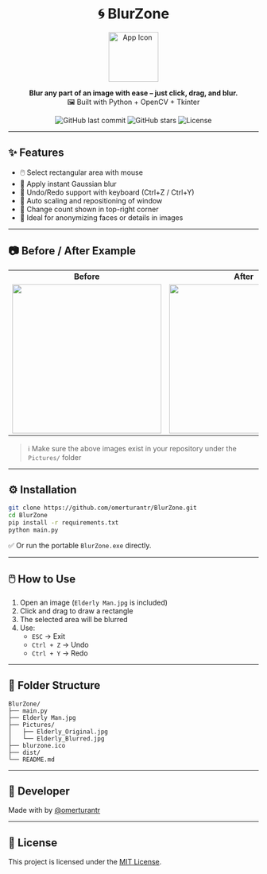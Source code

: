 <h1 align="center">🌀 BlurZone</h1>

<p align="center">
  <img src="https://github.com/user-attachments/assets/5b7c50b7-e69c-4a5f-8769-1f6953e4cc48" width="100" alt="App Icon"/>
</p>

<p align="center">
  <b>Blur any part of an image with ease – just click, drag, and blur.</b><br>
  🖼️ Built with Python + OpenCV + Tkinter
</p>

<p align="center">
  <img alt="GitHub last commit" src="https://img.shields.io/github/last-commit/omerturantr/BlurZone?style=flat-square">
  <img alt="GitHub stars" src="https://img.shields.io/github/stars/omerturantr/BlurZone?style=flat-square">
  <img alt="License" src="https://img.shields.io/github/license/omerturantr/BlurZone?style=flat-square">
</p>

---

## ✨ Features

- 🖱️ Select rectangular area with mouse
- 💨 Apply instant Gaussian blur
- 🔁 Undo/Redo support with keyboard (Ctrl+Z / Ctrl+Y)
- 📐 Auto scaling and repositioning of window
- 🔢 Change count shown in top-right corner
- 🎯 Ideal for anonymizing faces or details in images

---

## 📷 Before / After Example

<table>
  <tr>
    <td align="center"><b>Before</b></td>
    <td align="center"><b>After</b></td>
  </tr>
  <tr>
    <td><img src="https://github.com/user-attachments/assets/5bd3b8b1-fb01-4eeb-b730-fd77dfa0c375" width="300"></td>
    <td><img src="https://github.com/user-attachments/assets/9ceb996f-3e92-44fa-920a-2f49a87fe99c" width="300"></td>
  </tr>
</table>

> ℹ️ Make sure the above images exist in your repository under the `Pictures/` folder

---

## ⚙️ Installation

```bash
git clone https://github.com/omerturantr/BlurZone.git
cd BlurZone
pip install -r requirements.txt
python main.py
```

✅ Or run the portable `BlurZone.exe` directly.

---

## 🖱️ How to Use

1. Open an image (`Elderly Man.jpg` is included)
2. Click and drag to draw a rectangle
3. The selected area will be blurred
4. Use:
   - `ESC` → Exit
   - `Ctrl + Z` → Undo
   - `Ctrl + Y` → Redo

---

## 📁 Folder Structure

```
BlurZone/
├── main.py
├── Elderly Man.jpg
├── Pictures/
│   ├── Elderly_Original.jpg
│   └── Elderly_Blurred.jpg
├── blurzone.ico
├── dist/
└── README.md
```

---

## 👤 Developer

Made with by [@omerturantr](https://github.com/omerturantr)

---

## 📄 License

This project is licensed under the [MIT License](LICENSE).
